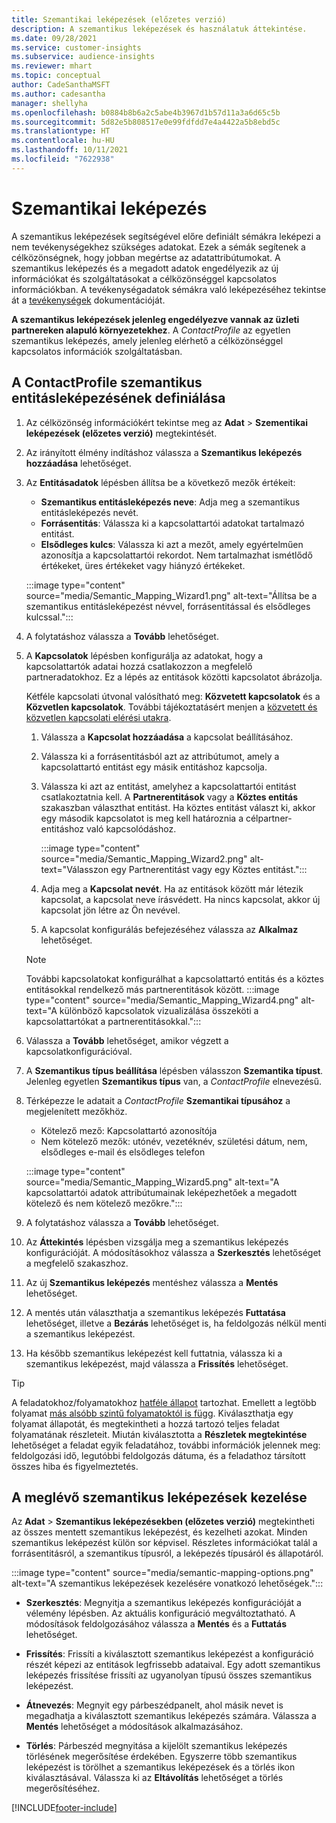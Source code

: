 ```yaml
---
title: Szemantikai leképezések (előzetes verzió)
description: A szemantikus leképezések és használatuk áttekintése.
ms.date: 09/28/2021
ms.service: customer-insights
ms.subservice: audience-insights
ms.reviewer: mhart
ms.topic: conceptual
author: CadeSanthaMSFT
ms.author: cadesantha
manager: shellyha
ms.openlocfilehash: b0884b8b6a2c5abe4b3967d1b57d11a3a6d65c5b
ms.sourcegitcommit: 5d82e5b808517e0e99fdfdd7e4a4422a5b8ebd5c
ms.translationtype: HT
ms.contentlocale: hu-HU
ms.lasthandoff: 10/11/2021
ms.locfileid: "7622938"
---
```

# <a name="semantic-mappings"></a>Szemantikai leképezés

A szemantikus leképezések segítségével előre definiált sémákra leképezi a nem tevékenységekhez szükséges adatokat. Ezek a sémák segítenek a célközönségnek, hogy jobban megértse az adatattribútumokat. A szemantikus leképezés és a megadott adatok engedélyezik az új információkat és szolgáltatásokat a célközönséggel kapcsolatos információkban. A tevékenységadatok sémákra való leképezéséhez tekintse át a [tevékenységek](activities.md) dokumentációját.

**A szemantikus leképezések jelenleg engedélyezve vannak az üzleti partnereken alapuló környezetekhez**. A *ContactProfile* az egyetlen szemantikus leképezés, amely jelenleg elérhető a célközönséggel kapcsolatos információk szolgáltatásban.

## <a name="define-a-contactprofile-semantic-entity-mapping"></a>A ContactProfile szemantikus entitásleképezésének definiálása

1. Az célközönség információkért tekintse meg az **Adat** > **Szementikai leképezések (előzetes verzió)** megtekintését.

1. Az irányított élmény indításhoz válassza a **Szemantikus leképezés hozzáadása** lehetőséget.

1. Az **Entitásadatok** lépésben állítsa be a következő mezők értékeit:

   - **Szemantikus entitásleképezés neve**: Adja meg a szemantikus entitásleképezés nevét.
   - **Forrásentitás**: Válassza ki a kapcsolattartói adatokat tartalmazó entitást.
   - **Elsődleges kulcs**: Válassza ki azt a mezőt, amely egyértelműen azonosítja a kapcsolattartói rekordot. Nem tartalmazhat ismétlődő értékeket, üres értékeket vagy hiányzó értékeket.

   :::image type="content" source="media/Semantic_Mapping_Wizard1.png" alt-text="Állítsa be a szemantikus entitásleképezést névvel, forrásentitással és elsődleges kulcssal.":::

1. A folytatáshoz válassza a **Tovább** lehetőséget.

1. A **Kapcsolatok** lépésben konfigurálja az adatokat, hogy a kapcsolattartók adatai hozzá csatlakozzon a megfelelő partneradatokhoz. Ez a lépés az entitások közötti kapcsolatot ábrázolja.  

   Kétféle kapcsolati útvonal valósítható meg: **Közvetett kapcsolatok** és a **Közvetlen kapcsolatok**. További tájékoztatásért menjen a [közvetett és közvetlen kapcsolati elérési utakra](relationships.md#relationship-paths).

   1. Válassza a **Kapcsolat hozzáadása** a kapcsolat beállításához.
   1. Válassza ki a forrásentitásból azt az attribútumot, amely a kapcsolattartó entitást egy másik entitáshoz kapcsolja.
   1. Válassza ki azt az entitást, amelyhez a kapcsolattartói entitást csatlakoztatnia kell. A **Partnerentitások** vagy a **Köztes entitás** szakaszban választhat entitást. Ha köztes entitást választ ki, akkor egy második kapcsolatot is meg kell határoznia a célpartner-entitáshoz való kapcsolódáshoz.

      :::image type="content" source="media/Semantic_Mapping_Wizard2.png" alt-text="Válasszon egy Partnerentitást vagy egy Köztes entitást.":::

   1. Adja meg a **Kapcsolat nevét**. Ha az entitások között már létezik kapcsolat, a kapcsolat neve írásvédett. Ha nincs kapcsolat, akkor új kapcsolat jön létre az Ön nevével.
   1. A kapcsolat konfigurálás befejezéséhez válassza az **Alkalmaz** lehetőséget.

   > [!NOTE]
   > További kapcsolatokat konfigurálhat a kapcsolattartó entitás és a köztes entitásokkal rendelkező más partnerentitások között.
   >  :::image type="content" source="media/Semantic_Mapping_Wizard4.png" alt-text="A különböző kapcsolatok vizualizálása összeköti a kapcsolattartókat a partnerentitásokkal.":::

1. Válassza a **Tovább** lehetőséget, amikor végzett a kapcsolatkonfigurációval.

1. A **Szemantikus típus beállítása** lépésben válasszon **Szemantika típust**. Jelenleg egyetlen **Szemantikus típus** van, a *ContactProfile* elnevezésű.

1. Térképezze le adatait a *ContactProfile* **Szemantikai típusához** a megjelenített mezőkhöz.
   - Kötelező mező: Kapcsolattartó azonosítója
   - Nem kötelező mezők: utónév, vezetéknév, születési dátum, nem, elsődleges e-mail és elsődleges telefon

   :::image type="content" source="media/Semantic_Mapping_Wizard5.png" alt-text="A kapcsolattartói adatok attribútumainak leképezhetőek a megadott kötelező és nem kötelező mezőkre.":::

1. A folytatáshoz válassza a **Tovább** lehetőséget.

1. Az **Áttekintés** lépésben vizsgálja meg a szemantikus leképezés konfigurációját. A módosításokhoz válassza a **Szerkesztés** lehetőséget a megfelelő szakaszhoz.

1. Az új **Szemantikus leképezés** mentéshez válassza a **Mentés** lehetőséget.

1. A mentés után választhatja a szemantikus leképezés **Futtatása** lehetőséget, illetve a **Bezárás** lehetőséget is, ha feldolgozás nélkül menti a szemantikus leképezést.

1. Ha később szemantikus leképezést kell futtatnia, válassza ki a szemantikus leképezést, majd válassza a **Frissítés** lehetőséget.

> [!TIP]
> A feladatokhoz/folyamatokhoz [hatféle állapot](system.md#status-types) tartozhat. Emellett a legtöbb folyamat [más alsóbb szintű folyamatoktól is függ](system.md#refresh-policies). Kiválaszthatja egy folyamat állapotát, és megtekintheti a hozzá tartozó teljes feladat folyamatának részleteit. Miután kiválasztotta a **Részletek megtekintése** lehetőséget a feladat egyik feladatához, további információk jelennek meg: feldolgozási idő, legutóbbi feldolgozás dátuma, és a feladathoz társított összes hiba és figyelmeztetés.

## <a name="manage-existing-semantic-mappings"></a>A meglévő szemantikus leképezések kezelése

Az **Adat** > **Szemantikus leképezésekben (előzetes verzió)** megtekintheti az összes mentett szemantikus leképezést, és kezelheti azokat. Minden szemantikus leképezést külön sor képvisel. Részletes információkat talál a forrásentitásról, a szemantikus típusról, a leképezés típusáról és állapotáról.

:::image type="content" source="media/semantic-mapping-options.png" alt-text="A szemantikus leképezések kezelésére vonatkozó lehetőségek.":::

- **Szerkesztés**: Megnyitja a szemantikus leképezés konfigurációját a vélemény lépésben. Az aktuális konfiguráció megváltoztatható. A módosítások feldolgozásához válassza a **Mentés** és a **Futtatás** lehetőséget.

- **Frissítés**: Frissíti a kiválasztott szemantikus leképezést a konfiguráció részét képezi az entitások legfrissebb adataival. Egy adott szemantikus leképezés frissítése frissíti az ugyanolyan típusú összes szemantikus leképezést.

- **Átnevezés**: Megnyit egy párbeszédpanelt, ahol másik nevet is megadhatja a kiválasztott szemantikus leképezés számára. Válassza a **Mentés** lehetőséget a módosítások alkalmazásához.

- **Törlés**: Párbeszéd megnyitása a kijelölt szemantikus leképezés törlésének megerősítése érdekében. Egyszerre több szemantikus leképezést is törölhet a szemantikus leképezések és a törlés ikon kiválasztásával. Válassza ki az **Eltávolítás** lehetőséget a törlés megerősítéséhez.

[!INCLUDE[footer-include](../includes/footer-banner.md)]
